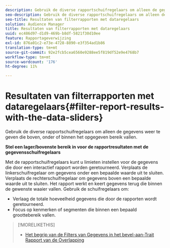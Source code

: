```yaml
---
description: Gebruik de diverse rapportschuifregelaars om alleen de gegevens weer te geven die boven, onder of binnen het opgegeven bereik vallen.
seo-description: Gebruik de diverse rapportschuifregelaars om alleen de gegevens weer te geven die boven, onder of binnen het opgegeven bereik vallen.
seo-title: Resultaten van filterrapporten met dataregelaars
solution: Audience Manager
title: Resultaten van filterrapporten met dataregelaars
uuid: ec486d97-d1d9-469b-b8df-5821f30d10ee
feature: Rapportageverwijzing
exl-id: 876a01c2-e73e-4728-8890-e3f354ad1b86
translation-type: tm+mt
source-git-commit: 92e2fcb5cea6560e9288ee5f819df52e9e4768b7
workflow-type: tm+mt
source-wordcount: '176'
ht-degree: 11%

---
```


# Resultaten van filterrapporten met dataregelaars{#filter-report-results-with-the-data-sliders}

Gebruik de diverse rapportschuifregelaars om alleen de gegevens weer te geven die boven, onder of binnen het opgegeven bereik vallen.

<!-- 

c_reach_slider.xml

 -->

**Stel een lager/bovenste bereik in voor de rapportresultaten met de gegevensschuifregelaars**

Met de rapportschuifregelaars kunt u limieten instellen voor de gegevens die door een interactief rapport worden geretourneerd. Verplaats de linkerschuifregelaar om gegevens onder een bepaalde waarde uit te sluiten. Verplaats de rechterschuifregelaar om gegevens boven een bepaalde waarde uit te sluiten. Het rapport werkt en keert gegevens terug die binnen de gewenste waaier vallen. Gebruik de schuifregelaars om:

* Verlaag de totale hoeveelheid gegevens die door de rapporten wordt geretourneerd.
* Focus op kenmerken of segmenten die binnen een bepaald groottebereik vallen.

>[!MORELIKETHIS]
>
>* [Het begrip van de Filters van Gegevens in het bevel-aan-Trait Rapport van de Overlapping](../../reporting/dynamic-reports/segment-trait-overlap-report.md#data-filters-s2t-report)

